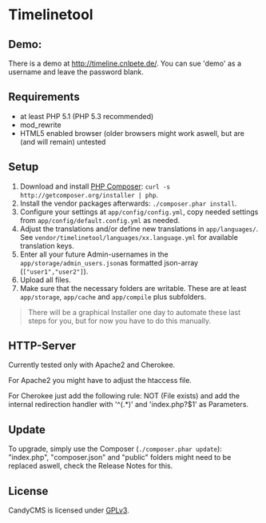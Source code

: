Timelinetool
=================================


Demo:
---------------------------------
There is a demo at http://timeline.cnlpete.de/.
You can sue 'demo' as a username and leave the password blank.


Requirements
---------------------------------
- at least PHP 5.1 (PHP 5.3 recommended)
- mod_rewrite
- HTML5 enabled browser (older browsers might work aswell, but are (and will remain) untested


Setup
---------------------------------
1. Download and install [PHP Composer](http://getcomposer.org): `curl -s http://getcomposer.org/installer | php`.
2. Install the vendor packages afterwards: `./composer.phar install`.
3. Configure your settings at `app/config/config.yml`, copy needed settings from `app/config/default.config.yml` as needed.
4. Adjust the translations and/or define new translations in `app/languages/`.
See `vendor/timelinetool/languages/xx.language.yml` for available translation keys.
5. Enter all your future Admin-usernames in the `app/storage/admin_users.json`as formatted json-array (`["user1","user2"]`).
6. Upload all files.
7. Make sure that the necessary folders are writable. 
These are at least `app/storage`, `app/cache` and `app/compile` plus subfolders.

>There will be a graphical Installer one day to automate these last steps for you, but for now you have to do this manually.


HTTP-Server
---------------------------------
Currently tested only with Apache2 and Cherokee.

For Apache2 you might have to adjust the htaccess file.

For Cherokee just add the following rule:
  NOT (File exists) and add the internal redirection handler with '^(.*)' and 'index.php?$1' as Parameters.


Update
---------------------------------
To upgrade, simply use the Composer (`./composer.phar update`):
"index.php", "composer.json" and "public" folders might need to be replaced aswell, check the Release Notes for this.


License
---------------------------------
CandyCMS is licensed under [GPLv3](http://www.gnu.org/licenses/gpl.html).
